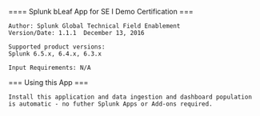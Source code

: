 ==== Splunk bLeaf App for SE I Demo Certification ===

	Author: Splunk Global Technical Field Enablement
	Version/Date: 1.1.1  December 13, 2016

	Supported product versions:
	Splunk 6.5.x, 6.4.x, 6.3.x

	Input Requirements: N/A

=== Using this App ===

	Install this application and data ingestion and dashboard population is automatic - no futher Splunk Apps or Add-ons required. 
